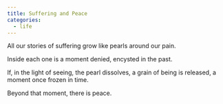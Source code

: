 ```yaml
---
title: Suffering and Peace
categories:
  - life
---
```


All our stories of suffering
grow like pearls around our pain.

Inside each one
is a moment denied,
encysted in the past.

If, in the light of seeing,
the pearl dissolves,
a grain of being is released,
a moment once frozen in time.

Beyond that moment,
there is peace.
